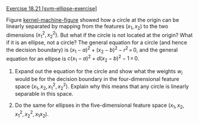[Exercise 18.21 \[svm-ellipse-exercise\]](ex_21/)

Figure [kernel-machine-figure](#/)
showed how a circle at the origin can be linearly separated by mapping
from the features $(x_1, x_2)$ to the two dimensions $(x_1^2, x_2^2)$.
But what if the circle is not located at the origin? What if it is an
ellipse, not a circle? The general equation for a circle (and hence the
decision boundary) is $(x_1-a)^2 +
(x_2-b)^2 - r^2{{\,=\,}}0$, and the general equation for an ellipse is
$c(x_1-a)^2 + d(x_2-b)^2 - 1 {{\,=\,}}0$.

1.  Expand out the equation for the circle and show what the weights
    $w_i$ would be for the decision boundary in the four-dimensional
    feature space $(x_1, x_2, x_1^2, x_2^2)$. Explain why this means
    that any circle is linearly separable in this space.

2.  Do the same for ellipses in the five-dimensional feature space
    $(x_1, x_2, x_1^2, x_2^2, x_1 x_2)$.
